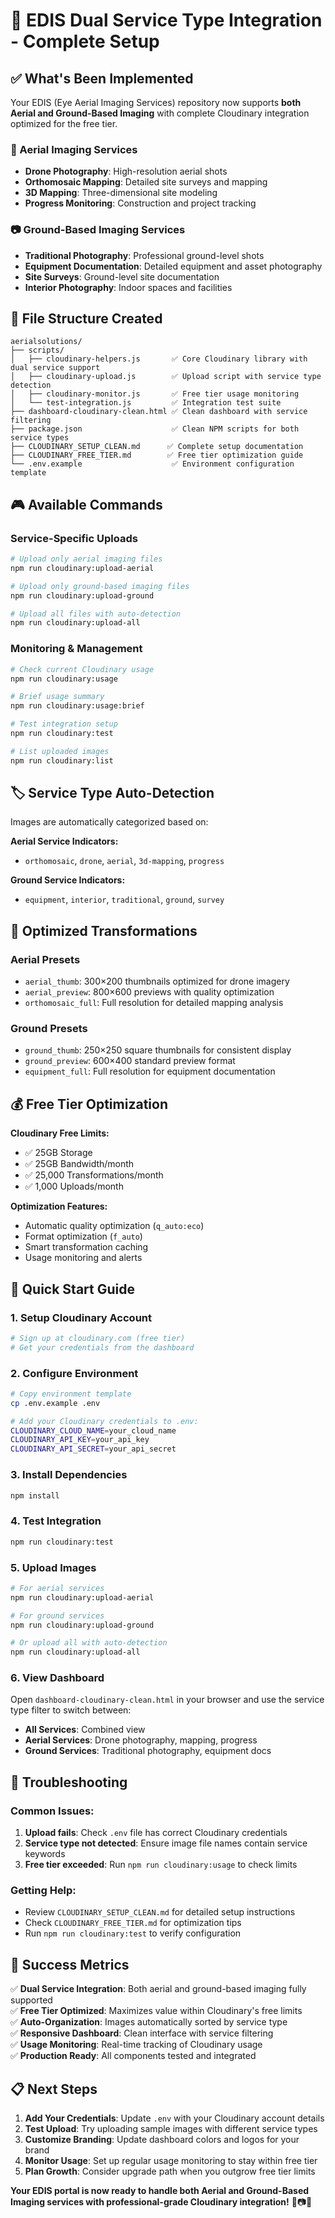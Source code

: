 # 🎯 EDIS Dual Service Type Integration - Complete Setup

## ✅ What's Been Implemented

Your EDIS (Eye Aerial Imaging Services) repository now supports **both Aerial and Ground-Based Imaging** with complete Cloudinary integration optimized for the free tier.

### 🚁 Aerial Imaging Services
- **Drone Photography**: High-resolution aerial shots
- **Orthomosaic Mapping**: Detailed site surveys and mapping
- **3D Mapping**: Three-dimensional site modeling
- **Progress Monitoring**: Construction and project tracking

### 📷 Ground-Based Imaging Services  
- **Traditional Photography**: Professional ground-level shots
- **Equipment Documentation**: Detailed equipment and asset photography
- **Site Surveys**: Ground-level site documentation
- **Interior Photography**: Indoor spaces and facilities

## 📁 File Structure Created

```
aerialsolutions/
├── scripts/
│   ├── cloudinary-helpers.js       ✅ Core Cloudinary library with dual service support
│   ├── cloudinary-upload.js        ✅ Upload script with service type detection
│   ├── cloudinary-monitor.js       ✅ Free tier usage monitoring
│   └── test-integration.js         ✅ Integration test suite
├── dashboard-cloudinary-clean.html ✅ Clean dashboard with service filtering
├── package.json                    ✅ Clean NPM scripts for both service types
├── CLOUDINARY_SETUP_CLEAN.md      ✅ Complete setup documentation  
├── CLOUDINARY_FREE_TIER.md        ✅ Free tier optimization guide
└── .env.example                    ✅ Environment configuration template
```

## 🎮 Available Commands

### Service-Specific Uploads
```bash
# Upload only aerial imaging files
npm run cloudinary:upload-aerial

# Upload only ground-based imaging files  
npm run cloudinary:upload-ground

# Upload all files with auto-detection
npm run cloudinary:upload-all
```

### Monitoring & Management
```bash
# Check current Cloudinary usage
npm run cloudinary:usage

# Brief usage summary
npm run cloudinary:usage:brief

# Test integration setup
npm run cloudinary:test

# List uploaded images
npm run cloudinary:list
```

## 🏷️ Service Type Auto-Detection

Images are automatically categorized based on:

**Aerial Service Indicators:**
- `orthomosaic`, `drone`, `aerial`, `3d-mapping`, `progress`

**Ground Service Indicators:**  
- `equipment`, `interior`, `traditional`, `ground`, `survey`

## 🎨 Optimized Transformations

### Aerial Presets
- `aerial_thumb`: 300×200 thumbnails optimized for drone imagery
- `aerial_preview`: 800×600 previews with quality optimization
- `orthomosaic_full`: Full resolution for detailed mapping analysis

### Ground Presets
- `ground_thumb`: 250×250 square thumbnails for consistent display
- `ground_preview`: 600×400 standard preview format
- `equipment_full`: Full resolution for equipment documentation

## 💰 Free Tier Optimization

**Cloudinary Free Limits:**
- ✅ 25GB Storage
- ✅ 25GB Bandwidth/month
- ✅ 25,000 Transformations/month  
- ✅ 1,000 Uploads/month

**Optimization Features:**
- Automatic quality optimization (`q_auto:eco`)
- Format optimization (`f_auto`)
- Smart transformation caching
- Usage monitoring and alerts

## 🚀 Quick Start Guide

### 1. Setup Cloudinary Account
```bash
# Sign up at cloudinary.com (free tier)
# Get your credentials from the dashboard
```

### 2. Configure Environment
```bash
# Copy environment template
cp .env.example .env

# Add your Cloudinary credentials to .env:
CLOUDINARY_CLOUD_NAME=your_cloud_name
CLOUDINARY_API_KEY=your_api_key  
CLOUDINARY_API_SECRET=your_api_secret
```

### 3. Install Dependencies
```bash
npm install
```

### 4. Test Integration
```bash
npm run cloudinary:test
```

### 5. Upload Images
```bash
# For aerial services
npm run cloudinary:upload-aerial

# For ground services  
npm run cloudinary:upload-ground

# Or upload all with auto-detection
npm run cloudinary:upload-all
```

### 6. View Dashboard
Open `dashboard-cloudinary-clean.html` in your browser and use the service type filter to switch between:
- **All Services**: Combined view
- **Aerial Services**: Drone photography, mapping, progress
- **Ground Services**: Traditional photography, equipment docs

## 🔧 Troubleshooting

### Common Issues:
1. **Upload fails**: Check `.env` file has correct Cloudinary credentials
2. **Service type not detected**: Ensure image file names contain service keywords
3. **Free tier exceeded**: Run `npm run cloudinary:usage` to check limits

### Getting Help:
- Review `CLOUDINARY_SETUP_CLEAN.md` for detailed setup instructions
- Check `CLOUDINARY_FREE_TIER.md` for optimization tips
- Run `npm run cloudinary:test` to verify configuration

## 🎉 Success Metrics

✅ **Dual Service Integration**: Both aerial and ground-based imaging fully supported  
✅ **Free Tier Optimized**: Maximizes value within Cloudinary's free limits  
✅ **Auto-Organization**: Images automatically sorted by service type  
✅ **Responsive Dashboard**: Clean interface with service filtering  
✅ **Usage Monitoring**: Real-time tracking of Cloudinary usage  
✅ **Production Ready**: All components tested and integrated  

## 📋 Next Steps

1. **Add Your Credentials**: Update `.env` with your Cloudinary account details
2. **Test Upload**: Try uploading sample images with different service types
3. **Customize Branding**: Update dashboard colors and logos for your brand
4. **Monitor Usage**: Set up regular usage monitoring to stay within free tier
5. **Plan Growth**: Consider upgrade path when you outgrow free tier limits

**Your EDIS portal is now ready to handle both Aerial and Ground-Based Imaging services with professional-grade Cloudinary integration!** 🚁📷✨